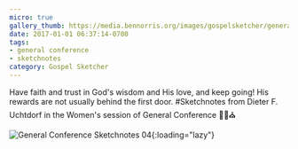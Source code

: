 ```yaml
---
micro: true
gallery_thumb: https://media.bennorris.org/images/gospelsketcher/general-conference/oct-2016/oct-16-0-uchtdorf.jpg
date: 2017-01-01 06:37:14-0700
tags:
- general conference
- sketchnotes
category: Gospel Sketcher
---
```


Have faith and trust in God's wisdom and His love, and keep going! His rewards are not usually behind the first door.
#Sketchnotes from Dieter F. Uchtdorf in the Women's session of General Conference ✍🏼⛪️

![General Conference Sketchnotes 04](https://media.bennorris.org/images/gospelsketcher/general-conference/oct-2016/oct-16-0-uchtdorf.jpg){:loading="lazy"}
